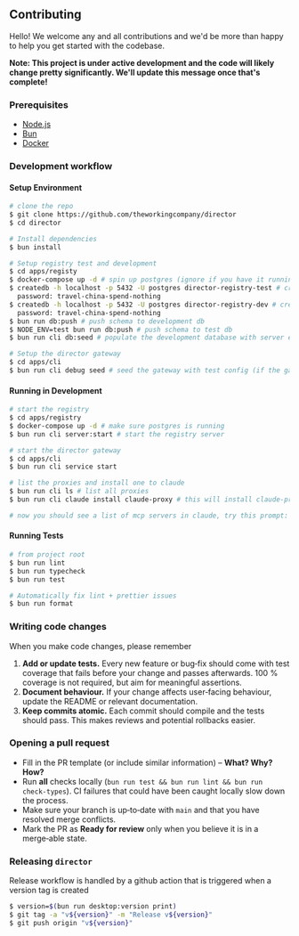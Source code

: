 
## Contributing

Hello! We welcome any and all contributions and we'd be more than happy to help you get started with the codebase. 

**Note: This project is under active development and the code will likely change pretty significantly. We'll update this message once that's complete!**

### Prerequisites

- [Node.js](https://nodejs.org/) 
- [Bun](https://bun.sh/) 
- [Docker](https://docker.com)

### Development workflow

#### Setup Environment

```bash 
# clone the repo
$ git clone https://github.com/theworkingcompany/director
$ cd director

# Install dependencies
$ bun install

# Setup registry test and development
$ cd apps/registy
$ docker-compose up -d # spin up postgres (ignore if you have it running locally)
$ createdb -h localhost -p 5432 -U postgres director-registry-test # create test db
  password: travel-china-spend-nothing
$ createdb -h localhost -p 5432 -U postgres director-registry-dev # create development db
  password: travel-china-spend-nothing
$ bun run db:push # push schema to development db
$ NODE_ENV=test bun run db:push # push schema to test db
$ bun run cli db:seed # populate the development database with server entries

# Setup the director gateway
$ cd apps/cli
$ bun run cli debug seed # seed the gateway with test config (if the gateway is running, it'll need to be restarted for changes to take effect)
```

#### Running in Development 

```bash
# start the registry
$ cd apps/registry
$ docker-compose up -d # make sure postgres is running
$ bun run cli server:start # start the registry server

# start the director gateway
$ cd apps/cli
$ bun run cli service start

# list the proxies and install one to claude
$ bun run cli ls # list all proxies
$ bun run cli claude install claude-proxy # this will install claude-proxy to claude and restart it (from the seed file)

# now you should see a list of mcp servers in claude, try this prompt: "give me the front page of hackernews"
```

#### Running Tests

```bash
# from project root
$ bun run lint 
$ bun run typecheck
$ bun run test

# Automatically fix lint + prettier issues
$ bun run format
```

### Writing code changes

When you make code changes, please remember 

1. **Add or update tests.** Every new feature or bug‑fix should come with test coverage that fails before your change and passes afterwards. 100 % coverage is not required, but aim for meaningful assertions.
2. **Document behaviour.** If your change affects user‑facing behaviour, update the README or relevant documentation.
3. **Keep commits atomic.** Each commit should compile and the tests should pass. This makes reviews and potential rollbacks easier.

### Opening a pull request

- Fill in the PR template (or include similar information) – **What? Why? How?**
- Run **all** checks locally (`bun run test && bun run lint && bun run check-types`). CI failures that could have been caught locally slow down the process.
- Make sure your branch is up‑to‑date with `main` and that you have resolved merge conflicts.
- Mark the PR as **Ready for review** only when you believe it is in a merge‑able state.

### Releasing `director`

Release workflow is handled by a github action that is triggered when a version tag is created

```bash
$ version=$(bun run desktop:version print) 
$ git tag -a "v${version}" -m "Release v${version}" 
$ git push origin "v${version}"
```
